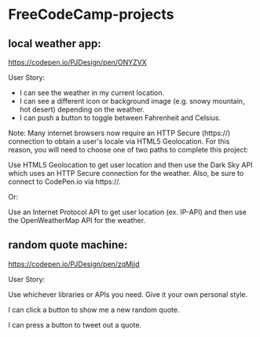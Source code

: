 # FreeCodeCamp-projects



## local weather app:

https://codepen.io/PJDesign/pen/ONYZVX

User Story: 

* I can see the weather in my current location.
* I can see a different icon or background image (e.g. snowy mountain, hot desert) depending on the weather.
* I can push a button to toggle between Fahrenheit and Celsius.

Note: Many internet browsers now require an HTTP Secure (https://) connection to obtain a user's locale via HTML5 Geolocation. For this reason, you will need to choose one of two paths to complete this project:

Use HTML5 Geolocation to get user location and then use the Dark Sky API which uses an HTTP Secure connection for the weather. Also, be sure to connect to CodePen.io via https://.

Or:

Use an Internet Protocol API to get user location (ex. IP-API) and then use the OpenWeatherMap API for the weather.





## random quote machine:


https://codepen.io/PJDesign/pen/zqMjjd

User Story:

Use whichever libraries or APIs you need. Give it your own personal style.

I can click a button to show me a new random quote.

I can press a button to tweet out a quote.
